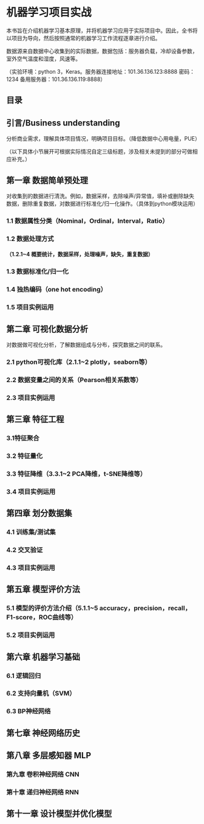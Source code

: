 # 机器学习项目实战

本书旨在介绍机器学习基本原理，并将机器学习应用于实际项目中。因此，全书将以项目为导向，然后按照通常的机器学习工作流程逐章进行介绍。

数据源来自数据中心收集到的实际数据，数据包括：服务器负载，冷却设备参数，室外空气温度和湿度，风速等。

（实验环境：python 3，Keras。服务器连接地址：101.36.136.123:8888 密码：1234  备用服务器：101.36.136.119:8888）

## 目录

## 引言/Business understanding

分析商业需求，理解具体项目情况，明确项目目标。（降低数据中心用电量，PUE）

（以下具体小节展开可根据实际情况自定三级标题，涉及相关未提到的部分可做相应补充。）

## 第一章 数据简单预处理

对收集到的数据进行清洗。例如，数据采样，去除噪声/异常值，填补或删除缺失数据，删除重复数据，对数据进行标准化/归一化操作。（具体到python模块运用）

### 1.1 数据属性分类（Nominal，Ordinal，Interval，Ratio）

### 1.2 数据处理方式
#### （1.2.1~4 概要统计，数据采样，处理噪声，缺失，重复数据）

### 1.3 数据标准化/归一化

### 1.4 独热编码（one hot encoding）

### 1.5 项目实例运用

## 第二章 可视化数据分析

对数据做可视化分析，了解数据组成与分布，探究数据之间的联系。

### 2.1 python可视化库（2.1.1~2 plotly，seaborn等）

### 2.2 数据变量之间的关系（Pearson相关系数等）

### 2.3 项目实例运用

## 第三章 特征工程

### 3.1特征聚合

### 3.2 特征量化

### 3.3 特征降维（3.3.1~2 PCA降维，t-SNE降维等）

### 3.4 项目实例运用

## 第四章 划分数据集

### 4.1 训练集/测试集

### 4.2 交叉验证

### 4.3 项目实例运用

## 第五章 模型评价方法

### 5.1 模型的评价方法介绍（5.1.1~5 accuracy，precision，recall，F1-score，ROC曲线等）

### 5.2 项目实例运用

## 第六章 机器学习基础

### 6.1 逻辑回归

### 6.2 支持向量机（SVM）

### 6.3 BP神经网络

## 第七章 神经网络历史

## 第八章 多层感知器 MLP

### 第九章 卷积神经网络 CNN

### 第十章 递归神经网络 RNN

## 第十一章 设计模型并优化模型




